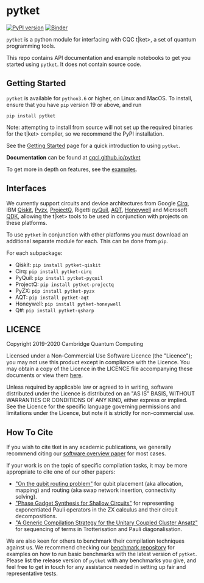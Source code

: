 # pytket

[![PyPI version](https://badge.fury.io/py/pytket.svg)](https://badge.fury.io/py/pytket)
[![Binder](https://mybinder.org/badge_logo.svg)](https://mybinder.org/v2/gh/CQCL/pytket/master?filepath=examples)

`pytket` is a python module for interfacing with CQC t|ket>, a set of quantum programming tools.

This repo contains API documentation and example notebooks to get you started using `pytket`. It does not contain source code.

## Getting Started

``pytket`` is available for ``python3.6`` or higher, on Linux and MacOS.
To install, ensure that you have `pip` version 19 or above, and run

``pip install pytket``

Note: attempting to install from source will not set up the required binaries for the t|ket> compiler, so we recommend the PyPI installation.

See the [Getting Started](https://cqcl.github.io/pytket/build/html/getting_started.html) page for a quick introduction to using `pytket`.

**Documentation** can be found at [cqcl.github.io/pytket](https://cqcl.github.io/pytket)

To get more in depth on features, see the [examples](https://github.com/CQCL/pytket/blob/master/examples).

## Interfaces

We currently support circuits and device architectures from Google [Cirq](https://www.github.com/quantumlib/cirq), IBM [Qiskit](https://qiskit.org), [Pyzx](https://github.com/Quantomatic/pyzx), [ProjectQ](https://github.com/ProjectQ-Framework/ProjectQ), Rigetti [pyQuil](http://rigetti.com/forest), [AQT](https://www.aqt.eu/services/), [Honeywell](https://www.honeywell.com/en-us/company/quantum) and Microsoft [QDK](https://docs.microsoft.com/en-us/quantum/), allowing the t|ket> tools to be used in conjunction with projects on these platforms.

To use `pytket` in conjunction with other platforms you must download an additional separate module for each.
This can be done from `pip`.

For each subpackage:

* Qiskit: ``pip install pytket-qiskit``
* Cirq: ``pip install pytket-cirq``
* PyQuil: ``pip install pytket-pyquil``
* ProjectQ: ``pip install pytket-projectq``
* PyZX: ``pip install pytket-pyzx``
* AQT: ``pip install pytket-aqt``
* Honeywell: ``pip install pytket-honeywell``
* Q#: ``pip install pytket-qsharp``

## LICENCE

Copyright 2019-2020 Cambridge Quantum Computing

Licensed under a Non-Commercial Use Software Licence (the "Licence");
you may not use this product except in compliance with the Licence.
You may obtain a copy of the Licence in the LICENCE file accompanying
these documents or view them [here](https://cqcl.github.io/pytket/build/html/licence.html).

Unless required by applicable law or agreed to in writing, software
distributed under the Licence is distributed on an "AS IS" BASIS,
WITHOUT WARRANTIES OR CONDITIONS OF ANY KIND, either express or implied.
See the Licence for the specific language governing permissions and
limitations under the Licence, but note it is strictly for non-commercial use.

## How To Cite

If you wish to cite tket in any academic publications, we generally recommend citing our [software overview paper](https://doi.org/10.1088/2058-9565/ab8e92) for most cases.

If your work is on the topic of specific compilation tasks, it may be more appropriate to cite one of our other papers:

- ["On the qubit routing problem"](https://doi.org/10.4230/LIPIcs.TQC.2019.5) for qubit placement (aka allocation, mapping) and routing (aka swap network insertion, connectivity solving).
- ["Phase Gadget Synthesis for Shallow Circuits"](https://doi.org/10.4204/EPTCS.318.13) for representing exponentiated Pauli operators in the ZX calculus and their circuit decompositions.
- ["A Generic Compilation Strategy for the Unitary Coupled Cluster Ansatz"](https://arxiv.org/abs/2007.10515) for sequencing of terms in Trotterisation and Pauli diagonalisation.

We are also keen for others to benchmark their compilation techniques against us. We recommend checking our [benchmark repository](https://github.com/CQCL/tket_benchmarking) for examples on how to run basic benchmarks with the latest version of `pytket`. Please list the release version of `pytket` with any benchmarks you give, and feel free to get in touch for any assistance needed in setting up fair and representative tests.
